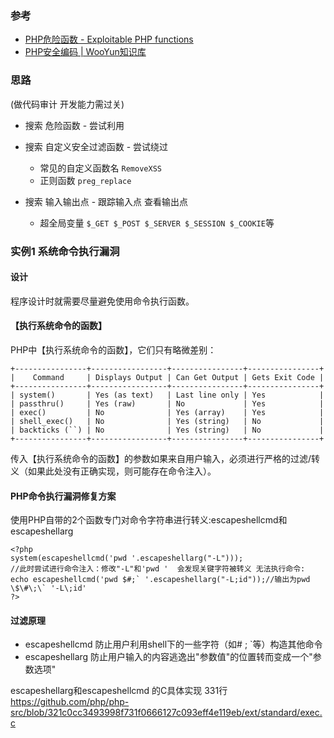 ### 参考
* [PHP危险函数 - Exploitable PHP functions](https://stackoverflow.com/questions/3115559/exploitable-php-functions)
* [PHP安全编码 | WooYun知识库](http://su.xmd5.org/static/drops/tips-135.html#!)

### 思路
(做代码审计 开发能力需过关)
* 搜索 危险函数 - 尝试利用

* 搜索 自定义安全过滤函数 - 尝试绕过
  * 常见的自定义函数名 `RemoveXSS`
  * 正则函数 `preg_replace`

* 搜索 输入输出点 - 跟踪输入点 查看输出点
  * 超全局变量 `$_GET $_POST $_SERVER $_SESSION $_COOKIE`等

### 实例1 系统命令执行漏洞

#### 设计

程序设计时就需要尽量避免使用命令执行函数。

#### 【执行系统命令的函数】

PHP中【执行系统命令的函数】，它们只有略微差别：
 ```
+----------------+-----------------+----------------+----------------+
|    Command     | Displays Output | Can Get Output | Gets Exit Code |
+----------------+-----------------+----------------+----------------+
| system()       | Yes (as text)   | Last line only | Yes            |
| passthru()     | Yes (raw)       | No             | Yes            |
| exec()         | No              | Yes (array)    | Yes            |
| shell_exec()   | No              | Yes (string)   | No             |
| backticks (``) | No              | Yes (string)   | No             |
+----------------+-----------------+----------------+----------------+
 ```

传入【执行系统命令的函数】的参数如果来自用户输入，必须进行严格的过滤/转义（如果此处没有正确实现，则可能存在命令注入）。

#### PHP命令执行漏洞修复方案

使用PHP自带的2个函数专门对命令字符串进行转义:escapeshellcmd和escapeshellarg
```
<?php
system(escapeshellcmd('pwd '.escapeshellarg("-L")));
//此时尝试进行命令注入：修改"-L"和'pwd '  会发现关键字符被转义 无法执行命令:
echo escapeshellcmd('pwd $#;` '.escapeshellarg("-L;id"));//输出为pwd \$\#\;\` '-L\;id'
?>
```

#### 过滤原理

* escapeshellcmd  防止用户利用shell下的一些字符（如# ; `等）构造其他命令
* escapeshellarg  防止用户输入的内容逃逸出"参数值"的位置转而变成一个"参数选项"


escapeshellarg和escapeshellcmd 的C具体实现 331行
https://github.com/php/php-src/blob/321c0cc3493998f731f0666127c093eff4e119eb/ext/standard/exec.c

